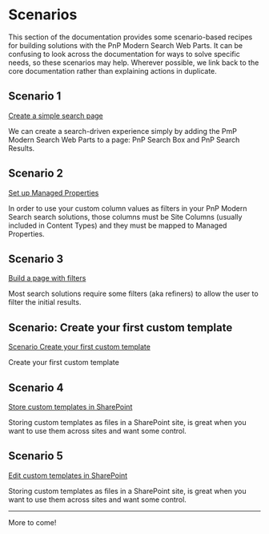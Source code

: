 # Scenarios

This section of the documentation provides some scenario-based recipes for building solutions with the PnP Modern Search Web Parts. It can be confusing to look across the documentation for ways to solve specific needs, so these scenarios may help. Wherever possible, we link back to the core documentation rather than explaining actions in duplicate.

## Scenario 1

[Create a simple search page](create-simple-search-page.md)

We can create a search-driven experience simply by adding the PmP Modern Search Web Parts to a page: PnP Search Box and PnP Search Results.

## Scenario 2

[Set up Managed Properties](set-up-managed-properties.md)

In order to use your custom column values as filters in your PnP Modern Search search solutions, those columns must be Site Columns (usually included in Content Types) and they must be mapped to Managed Properties.

## Scenario 3

[Build a page with filters](page-with-filters.md)

Most search solutions require some filters (aka refiners) to allow the user to filter the initial results.

## Scenario: Create your first custom template

[Scenario Create your first custom template](create-your-first-custom-template.md)

Create your first custom template

## Scenario 4

[Store custom templates in SharePoint](store-custom-templates-in-SharePoint.md)

Storing custom templates as files in a SharePoint site, is great when you want to use them across sites and want some control.

## Scenario 5

[Edit custom templates in SharePoint](edit-custom-templates-in-sharepoint.md)

Storing custom templates as files in a SharePoint site, is great when you want to use them across sites and want some control.

---

More to come!
